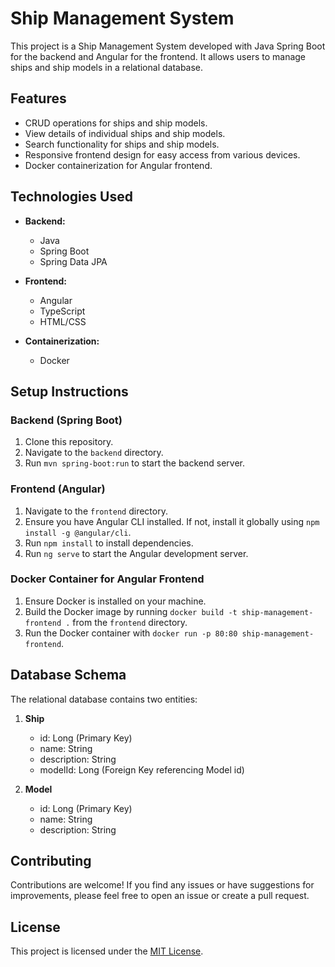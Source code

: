 # Ship Management System

This project is a Ship Management System developed with Java Spring Boot for the backend and Angular for the frontend. It allows users to manage ships and ship models in a relational database.

## Features

- CRUD operations for ships and ship models.
- View details of individual ships and ship models.
- Search functionality for ships and ship models.
- Responsive frontend design for easy access from various devices.
- Docker containerization for Angular frontend.

## Technologies Used

- **Backend:**
  - Java
  - Spring Boot
  - Spring Data JPA

- **Frontend:**
  - Angular
  - TypeScript
  - HTML/CSS

- **Containerization:**
  - Docker

## Setup Instructions

### Backend (Spring Boot)

1. Clone this repository.
2. Navigate to the `backend` directory.
3. Run `mvn spring-boot:run` to start the backend server.

### Frontend (Angular)

1. Navigate to the `frontend` directory.
2. Ensure you have Angular CLI installed. If not, install it globally using `npm install -g @angular/cli`.
3. Run `npm install` to install dependencies.
4. Run `ng serve` to start the Angular development server.

### Docker Container for Angular Frontend

1. Ensure Docker is installed on your machine.
2. Build the Docker image by running `docker build -t ship-management-frontend .` from the `frontend` directory.
3. Run the Docker container with `docker run -p 80:80 ship-management-frontend`.

## Database Schema

The relational database contains two entities:

1. **Ship**
   - id: Long (Primary Key)
   - name: String
   - description: String
   - modelId: Long (Foreign Key referencing Model id)

2. **Model**
   - id: Long (Primary Key)
   - name: String
   - description: String

## Contributing

Contributions are welcome! If you find any issues or have suggestions for improvements, please feel free to open an issue or create a pull request.

## License

This project is licensed under the [MIT License](LICENSE).

